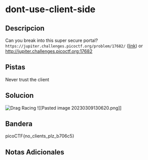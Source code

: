 # dont-use-client-side
## Descripcion
Can you break into this super secure portal? `https://jupiter.challenges.picoctf.org/problem/17682/` ([link](https://jupiter.challenges.picoctf.org/problem/17682/)) or http://jupiter.challenges.picoctf.org:17682

## Pistas
Never trust the client

## Solucion 

![Drag Racing](https://github.com/Alexlife2002003/ChallengesCTF/tree/main/Retos-Seguridad/20230309130620.png)
![[Pasted image 20230309130620.png]]
## Bandera
picoCTF{no_clients_plz_b706c5}

## Notas Adicionales 
